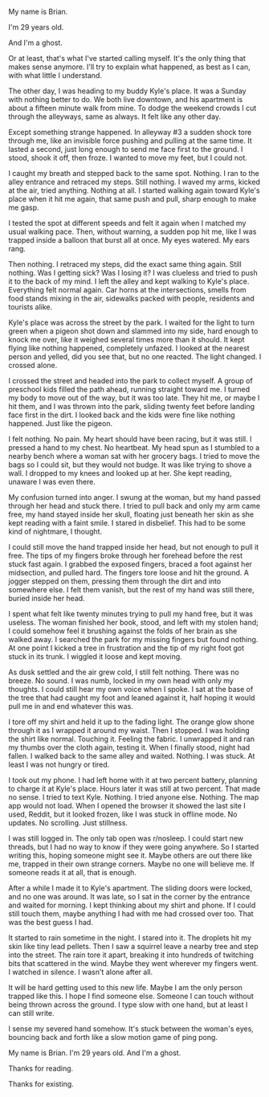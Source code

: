 My name is Brian.

I'm 29 years old.

And I'm a ghost.



Or at least, that's what I've started calling myself. It's the only thing that makes sense anymore. I'll try to explain what happened, as best as I can, with what little I understand.



The other day, I was heading to my buddy Kyle's place. It was a Sunday with nothing better to do. We both live downtown, and his apartment is about a fifteen minute walk from mine. To dodge the weekend crowds I cut through the alleyways, same as always. It felt like any other day.



Except something strange happened. In alleyway #3 a sudden shock tore through me, like an invisible force pushing and pulling at the same time. It lasted a second, just long enough to send me face first to the ground. I stood, shook it off, then froze. I wanted to move my feet, but I could not.



I caught my breath and stepped back to the same spot. Nothing. I ran to the alley entrance and retraced my steps. Still nothing. I waved my arms, kicked at the air, tried anything. Nothing at all. I started walking again toward Kyle's place when it hit me again, that same push and pull, sharp enough to make me gasp.



I tested the spot at different speeds and felt it again when I matched my usual walking pace. Then, without warning, a sudden pop hit me, like I was trapped inside a balloon that burst all at once. My eyes watered. My ears rang.



Then nothing. I retraced my steps, did the exact same thing again. Still nothing. Was I getting sick? Was I losing it? I was clueless and tried to push it to the back of my mind. I left the alley and kept walking to Kyle's place. Everything felt normal again. Car horns at the intersections, smells from food stands mixing in the air, sidewalks packed with people, residents and tourists alike.



Kyle's place was across the street by the park. I waited for the light to turn green when a pigeon shot down and slammed into my side, hard enough to knock me over, like it weighed several times more than it should. It kept flying like nothing happened, completely unfazed. I looked at the nearest person and yelled, did you see that, but no one reacted. The light changed. I crossed alone.



I crossed the street and headed into the park to collect myself. A group of preschool kids filled the path ahead, running straight toward me. I turned my body to move out of the way, but it was too late. They hit me, or maybe I hit them, and I was thrown into the park, sliding twenty feet before landing face first in the dirt. I looked back and the kids were fine like nothing happened. Just like the pigeon.



I felt nothing. No pain. My heart should have been racing, but it was still. I pressed a hand to my chest. No heartbeat. My head spun as I stumbled to a nearby bench where a woman sat with her grocery bags. I tried to move the bags so I could sit, but they would not budge. It was like trying to shove a wall. I dropped to my knees and looked up at her. She kept reading, unaware I was even there.



My confusion turned into anger. I swung at the woman, but my hand passed through her head and stuck there. I tried to pull back and only my arm came free, my hand stayed inside her skull, floating just beneath her skin as she kept reading with a faint smile. I stared in disbelief. This had to be some kind of nightmare, I thought.



I could still move the hand trapped inside her head, but not enough to pull it free. The tips of my fingers broke through her forehead before the rest stuck fast again. I grabbed the exposed fingers, braced a foot against her midsection, and pulled hard. The fingers tore loose and hit the ground. A jogger stepped on them, pressing them through the dirt and into somewhere else. I felt them vanish, but the rest of my hand was still there, buried inside her head.



I spent what felt like twenty minutes trying to pull my hand free, but it was useless. The woman finished her book, stood, and left with my stolen hand; I could somehow feel it brushing against the folds of her brain as she walked away. I searched the park for my missing fingers but found nothing. At one point I kicked a tree in frustration and the tip of my right foot got stuck in its trunk. I wiggled it loose and kept moving.



As dusk settled and the air grew cold, I still felt nothing. There was no breeze. No sound. I was numb, locked in my own head with only my thoughts. I could still hear my own voice when I spoke. I sat at the base of the tree that had caught my foot and leaned against it, half hoping it would pull me in and end whatever this was.



I tore off my shirt and held it up to the fading light. The orange glow shone through it as I wrapped it around my waist. Then I stopped. I was holding the shirt like normal. Touching it. Feeling the fabric. I unwrapped it and ran my thumbs over the cloth again, testing it. When I finally stood, night had fallen. I walked back to the same alley and waited. Nothing. I was stuck. At least I was not hungry or tired.



I took out my phone. I had left home with it at two percent battery, planning to charge it at Kyle's place. Hours later it was still at two percent. That made no sense. I tried to text Kyle. Nothing. I tried anyone else. Nothing. The map app would not load. When I opened the browser it showed the last site I used, Reddit, but it looked frozen, like I was stuck in offline mode. No updates. No scrolling. Just stillness.



I was still logged in. The only tab open was r/nosleep. I could start new threads, but I had no way to know if they were going anywhere. So I started writing this, hoping someone might see it. Maybe others are out there like me, trapped in their own strange corners. Maybe no one will believe me. If someone reads it at all, that is enough.



After a while I made it to Kyle's apartment. The sliding doors were locked, and no one was around. It was late, so I sat in the corner by the entrance and waited for morning. I kept thinking about my shirt and phone. If I could still touch them, maybe anything I had with me had crossed over too. That was the best guess I had.



It started to rain sometime in the night. I stared into it. The droplets hit my skin like tiny lead pellets. Then I saw a squirrel leave a nearby tree and step into the street. The rain tore it apart, breaking it into hundreds of twitching bits that scattered in the wind. Maybe they went wherever my fingers went. I watched in silence. I wasn't alone after all.



It will be hard getting used to this new life. Maybe I am the only person trapped like this. I hope I find someone else. Someone I can touch without being thrown across the ground. I type slow with one hand, but at least I can still write.



I sense my severed hand somehow. It's stuck between the woman's eyes, bouncing back and forth like a slow motion game of ping pong.



My name is Brian. I'm 29 years old. And I'm a ghost.



Thanks for reading.

Thanks for existing.